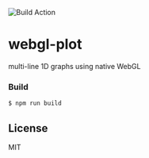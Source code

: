 ![Build Action](https://github.com/danchitnis/webgl-plot/workflows/Build/badge.svg "")


# webgl-plot
multi-line 1D graphs using native WebGL

### Build
```sh
$ npm run build
```


License
----
MIT

